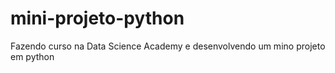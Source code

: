 # mini-projeto-python
Fazendo curso na Data Science Academy e desenvolvendo um mino projeto em python
